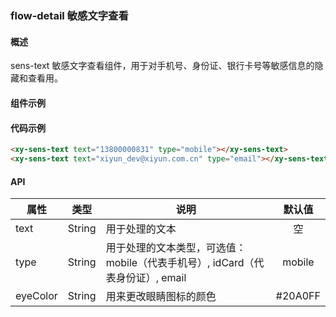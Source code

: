 ### flow-detail 敏感文字查看

#### 概述

sens-text 敏感文字查看组件，用于对手机号、身份证、银行卡号等敏感信息的隐藏和查看用。

#### 组件示例

<div style="margin-top: 20px;">
  <antd-xy-flow-detail></antd-xy-flow-detail>
</div>

#### 代码示例

```html
<xy-sens-text text="13800000831" type="mobile"></xy-sens-text>
<xy-sens-text text="xiyun_dev@xiyun.com.cn" type="email"></xy-sens-text>
```

#### API

| 属性 | 类型 | 说明 | 默认值 |
| ------ | :------: | ------ | :------: |
| text | String | 用于处理的文本 | 空 |
| type | String | 用于处理的文本类型，可选值：mobile（代表手机号）, idCard（代表身份证）, email | mobile |
| eyeColor | String | 用来更改眼睛图标的颜色 | #20A0FF |
